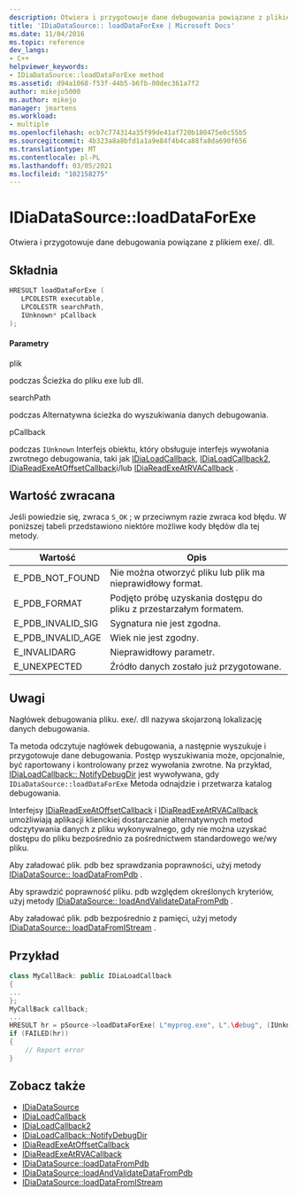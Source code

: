 ```yaml
---
description: Otwiera i przygotowuje dane debugowania powiązane z plikiem exe/. dll.
title: 'IDiaDataSource:: loadDataForExe | Microsoft Docs'
ms.date: 11/04/2016
ms.topic: reference
dev_langs:
- C++
helpviewer_keywords:
- IDiaDataSource::loadDataForExe method
ms.assetid: d94a1068-f53f-44b5-b6fb-00dec361a7f2
author: mikejo5000
ms.author: mikejo
manager: jmartens
ms.workload:
- multiple
ms.openlocfilehash: ecb7c774314a35f99de41af720b180475e0c55b5
ms.sourcegitcommit: 4b323a8a8bfd1a1a9e84f4b4ca88fa8da690f656
ms.translationtype: MT
ms.contentlocale: pl-PL
ms.lasthandoff: 03/05/2021
ms.locfileid: "102158275"
---
```

# <a name="idiadatasourceloaddataforexe"></a>IDiaDataSource::loadDataForExe
Otwiera i przygotowuje dane debugowania powiązane z plikiem exe/. dll.

## <a name="syntax"></a>Składnia

```C++
HRESULT loadDataForExe (
   LPCOLESTR executable,
   LPCOLESTR searchPath,
   IUnknown* pCallback
);
```

#### <a name="parameters"></a>Parametry
plik

podczas Ścieżka do pliku exe lub dll.

searchPath

podczas Alternatywna ścieżka do wyszukiwania danych debugowania.

pCallback

podczas `IUnknown` Interfejs obiektu, który obsługuje interfejs wywołania zwrotnego debugowania, taki jak [IDiaLoadCallback](../../debugger/debug-interface-access/idialoadcallback.md), [IDiaLoadCallback2](../../debugger/debug-interface-access/idialoadcallback2.md), [IDiaReadExeAtOffsetCallback](../../debugger/debug-interface-access/idiareadexeatoffsetcallback.md)i/lub [IDiaReadExeAtRVACallback](../../debugger/debug-interface-access/idiareadexeatrvacallback.md) .

## <a name="return-value"></a>Wartość zwracana
Jeśli powiedzie się, zwraca `S_OK` ; w przeciwnym razie zwraca kod błędu. W poniższej tabeli przedstawiono niektóre możliwe kody błędów dla tej metody.

|Wartość|Opis|
|-----------|-----------------|
|E_PDB_NOT_FOUND|Nie można otworzyć pliku lub plik ma nieprawidłowy format.|
|E_PDB_FORMAT|Podjęto próbę uzyskania dostępu do pliku z przestarzałym formatem.|
|E_PDB_INVALID_SIG|Sygnatura nie jest zgodna.|
|E_PDB_INVALID_AGE|Wiek nie jest zgodny.|
|E_INVALIDARG|Nieprawidłowy parametr.|
|E_UNEXPECTED|Źródło danych zostało już przygotowane.|

## <a name="remarks"></a>Uwagi
Nagłówek debugowania pliku. exe/. dll nazywa skojarzoną lokalizację danych debugowania.

Ta metoda odczytuje nagłówek debugowania, a następnie wyszukuje i przygotowuje dane debugowania. Postęp wyszukiwania może, opcjonalnie, być raportowany i kontrolowany przez wywołania zwrotne. Na przykład, [IDiaLoadCallback:: NotifyDebugDir](../../debugger/debug-interface-access/idialoadcallback-notifydebugdir.md) jest wywoływana, gdy `IDiaDataSource::loadDataForExe` Metoda odnajdzie i przetwarza katalog debugowania.

Interfejsy [IDiaReadExeAtOffsetCallback](../../debugger/debug-interface-access/idiareadexeatoffsetcallback.md) i [IDiaReadExeAtRVACallback](../../debugger/debug-interface-access/idiareadexeatrvacallback.md) umożliwiają aplikacji klienckiej dostarczanie alternatywnych metod odczytywania danych z pliku wykonywalnego, gdy nie można uzyskać dostępu do pliku bezpośrednio za pośrednictwem standardowego we/wy pliku.

Aby załadować plik. pdb bez sprawdzania poprawności, użyj metody [IDiaDataSource:: loadDataFromPdb](../../debugger/debug-interface-access/idiadatasource-loaddatafrompdb.md) .

Aby sprawdzić poprawność pliku. pdb względem określonych kryteriów, użyj metody [IDiaDataSource:: loadAndValidateDataFromPdb](../../debugger/debug-interface-access/idiadatasource-loadandvalidatedatafrompdb.md) .

Aby załadować plik. pdb bezpośrednio z pamięci, użyj metody [IDiaDataSource:: loadDataFromIStream](../../debugger/debug-interface-access/idiadatasource-loaddatafromistream.md) .

## <a name="example"></a>Przykład

```C++
class MyCallBack: public IDiaLoadCallback
{
...
};
MyCallBack callback;
...
HRESULT hr = pSource->loadDataForExe( L"myprog.exe", L".\debug", (IUnknown*)&callback);
if (FAILED(hr))
{
    // Report error
}
```

## <a name="see-also"></a>Zobacz także
- [IDiaDataSource](../../debugger/debug-interface-access/idiadatasource.md)
- [IDiaLoadCallback](../../debugger/debug-interface-access/idialoadcallback.md)
- [IDiaLoadCallback2](../../debugger/debug-interface-access/idialoadcallback2.md)
- [IDiaLoadCallback::NotifyDebugDir](../../debugger/debug-interface-access/idialoadcallback-notifydebugdir.md)
- [IDiaReadExeAtOffsetCallback](../../debugger/debug-interface-access/idiareadexeatoffsetcallback.md)
- [IDiaReadExeAtRVACallback](../../debugger/debug-interface-access/idiareadexeatrvacallback.md)
- [IDiaDataSource::loadDataFromPdb](../../debugger/debug-interface-access/idiadatasource-loaddatafrompdb.md)
- [IDiaDataSource::loadAndValidateDataFromPdb](../../debugger/debug-interface-access/idiadatasource-loadandvalidatedatafrompdb.md)
- [IDiaDataSource::loadDataFromIStream](../../debugger/debug-interface-access/idiadatasource-loaddatafromistream.md)
